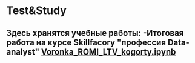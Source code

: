 # Test&Study
Здесь хранятся учебные работы:
-Итоговая работа на курсе Skillfacory "профессия Data-analyst"  [Voronka_ROMI_LTV_kogorty.ipynb](https://github.com/KozinIlya/Test-Study/blob/main/Voronka_ROMI_LTV_kogorty.ipynb)
-
